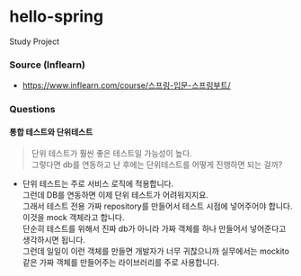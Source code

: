 # hello-spring
Study Project

### Source (Inflearn)
- https://www.inflearn.com/course/스프링-입문-스프링부트/

### Questions
#### 통합 테스트와 단위테스트
> 단위 테스트가 훨씬 좋은 테스트일 가능성이 높다.<br>
> 그렇다면 db를 연동하고 난 후에는 단위테스트를 어떻게 진행하면 되는 걸까?

- 단위 테스트는 주로 서비스 로직에 적용합니다.<br>
  그런데 DB를 연동하면 이제 단위 테스트가 어려워지지요.<br>
  그래서 테스트 전용 가짜 repository를 만들어서 테스트 시점에 넣어주어야 합니다.<br>
  이것을 mock 객체라고 합니다.<br>
  단순히 테스트를 위해서 진짜 db가 아니라 가짜 객체를 하나 만들어서 넣어준다고 생각하시면 됩니다.<br>
  그런데 일일이 이런 객체를 만들면 개발자가 너무 귀찮으니까
  실무에서는 mockito 같은 가짜 객체를 만들어주는 라이브러리를 주로 사용합니다.<br>